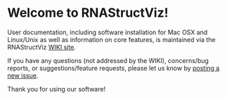 # Welcome to RNAStructViz!

User documentation, including software installation for Mac OSX and Linux/Unix as well as information on core features, is maintained via the RNAStructViz [WIKI site](https://github.com/gtDMMB/RNAStructViz/wiki). 

If you have any questions (not addressed by the WIKI), concerns/bug reports, or suggestions/feature requests, please let us know by [posting a new issue](https://github.com/gtDMMB/RNAStructViz/issues). 

Thank you for using our software!
